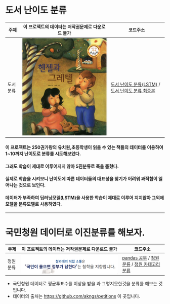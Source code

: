 # 도서 난이도 분류

<!-- <pre><code><pre/><code/>안에 코드를 넣으면 된다 -->
| 주제 |이 프로젝트의 데이터는 저작권문제로 다운로드 불가| 코드주소 |
|------|-----|----------|
|도서 분류|<img src="./img/캡처.JPG" width="100%" height="50%">|[도서 난이도 분류(LSTM)](https://github.com/kwong3528/Book-Difficulty-Classification/blob/master/%EC%B1%85%EC%9D%84%20%EB%82%9C%EC%9D%B4%EB%8F%84%EB%A1%9C%20%EB%B6%84%EB%A5%98%ED%95%B4%EB%B3%B4%EC%9E%90/%EC%9E%84%EB%B2%A0%EB%94%A9_%EC%B5%9C%EC%A2%85%EB%B3%B8.ipynb) / [도서 난이도 분류 최종본](https://github.com/kwong3528/Book-Difficulty-Classification/blob/master/%EC%B1%85%EC%9D%84%20%EB%82%9C%EC%9D%B4%EB%8F%84%EB%A1%9C%20%EB%B6%84%EB%A5%98%ED%95%B4%EB%B3%B4%EC%9E%90/%EB%8F%84%EC%84%9C%20%EB%82%9C%EC%9D%B4%EB%8F%84%20%EB%B6%84%EB%A5%98%20%EC%B5%9C%EC%A2%85%EB%B3%B8.ipynb)|

#### 이 프로젝트는 250권가량의 유치원,초등학생이 읽을 수 있는 책들의 데이터를 이용하여 1~10까지 난이도로 분류를 시도해보았다.
#### 그래도 학습이 제대로 이루어지지 않아 5진분류로 폭을 좁혔다.

#### 실제로 학습을 시켜보니 난이도에 따른 데이터들의 대표성을 찾기가 어려워 과적합이 일어나는 것으로 보인다.

#### 데이터가 부족하여 딥러닝모델(LSTM)을 사용한 학습이 제대로 이루어 지지않아 그외에 모델을 분류모델로 사용하였다.

---

# 국민청원 데이터로 이진분류를 해보자.
<!-- <pre><code><pre/><code/>안에 코드를 넣으면 된다 -->
| 주제 |이 프로젝트의 데이터는 저작권문제로 다운로드 불가| 코드주소 |
|------|-----|----------|
|청원 분류|<img src="./img/국민청원.PNG" width="100%" height="50%">|[pandas 공부](https://github.com/kwong3528/Classification/blob/master/%EA%B5%AD%EB%AF%BC%EC%B2%AD%EC%9B%90%20%EB%B6%84%EB%A5%98/Pandas%EB%A1%9C_%EA%B5%AD%EB%AF%BC%EC%B2%AD%EC%9B%90_%EB%8D%B0%EC%9D%B4%ED%84%B0_%EB%B6%84%EC%84%9D.ipynb) /   [청원  분류](https://github.com/kwong3528/Classification/blob/master/%EA%B5%AD%EB%AF%BC%EC%B2%AD%EC%9B%90%20%EB%B6%84%EB%A5%98/%EA%B5%AD%EB%AF%BC%EC%B2%AD%EC%9B%90_%EB%8D%B0%EC%9D%B4%ED%84%B0%EB%A1%9C_%EC%9D%B4%EC%A7%84%EB%B6%84%EB%A5%98_%ED%95%98%EA%B8%B0.ipynb) / [청원 카테고리 분류](https://github.com/kwong3528/Classification/blob/master/%EA%B5%AD%EB%AF%BC%EC%B2%AD%EC%9B%90%20%EB%B6%84%EB%A5%98/%EA%B5%AD%EB%AF%BC%EC%B2%AD%EC%9B%90_%EB%8D%B0%EC%9D%B4%ED%84%B0%EB%A1%9C_%EC%B2%AD%EC%9B%90_%EC%B9%B4%ED%85%8C%EA%B3%A0%EB%A6%AC_%EB%B6%84%EB%A5%98%ED%95%98%EA%B8%B0.ipynb)|

+ 국민청원 데이터로 평균투표수를 이상을 받을 과 그렇지못한것을 분류를 해보는 것입니다.
+ 데이터의 출처는 https://github.com/akngs/petitions 이 곳입니다.
